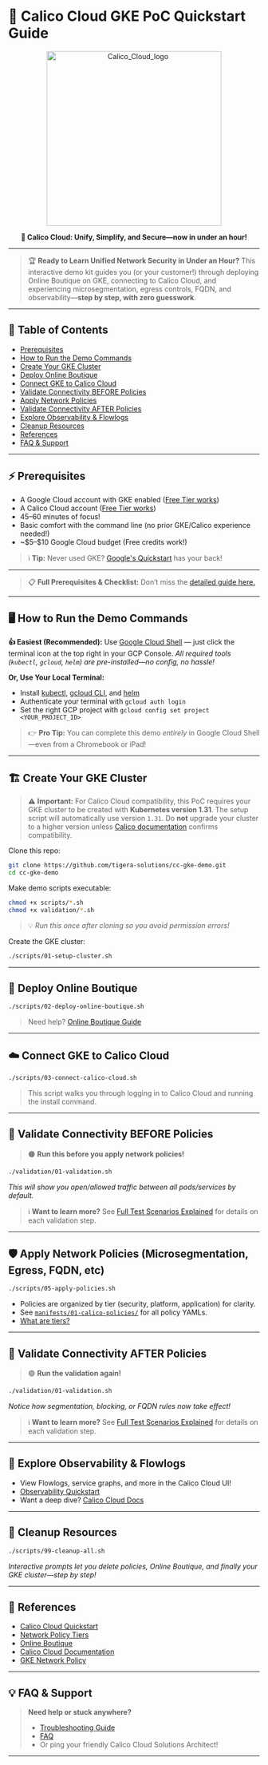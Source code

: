# 🚀 Calico Cloud GKE PoC Quickstart Guide

<p align="center">
  <img src="https://github.com/user-attachments/assets/a994de07-0a3b-479d-b7be-9fd393252a74" alt="Calico_Cloud_logo" width="350"/>
</p>

<p align="center"><b>🚀 Calico Cloud: Unify, Simplify, and Secure—now in under an hour!</b></p>

---

> 🏆 **Ready to Learn Unified Network Security in Under an Hour?**
> This interactive demo kit guides you (or your customer!) through deploying Online Boutique on GKE, connecting to Calico Cloud, and experiencing microsegmentation, egress controls, FQDN, and observability—**step by step, with zero guesswork**.

---

## 📝 Table of Contents

* [Prerequisites](#prerequisites)
* [How to Run the Demo Commands](#how-to-run-the-demo-commands)
* [Create Your GKE Cluster](#create-your-gke-cluster)
* [Deploy Online Boutique](#deploy-online-boutique)
* [Connect GKE to Calico Cloud](#connect-gke-to-calico-cloud)
* [Validate Connectivity BEFORE Policies](#validate-connectivity-before-policies)
* [Apply Network Policies](#apply-network-policies)
* [Validate Connectivity AFTER Policies](#validate-connectivity-after-policies)
* [Explore Observability & Flowlogs](#explore-observability--flowlogs)
* [Cleanup Resources](#cleanup-resources)
* [References](#references)
* [FAQ & Support](#faq--support)

---

## ⚡ Prerequisites

* A Google Cloud account with GKE enabled ([Free Tier works](https://cloud.google.com/free/))
* A Calico Cloud account ([Free Tier works](https://www.calicocloud.io/home))
* 45–60 minutes of focus!
* Basic comfort with the command line (no prior GKE/Calico experience needed!)
* \~\$5–\$10 Google Cloud budget (Free credits work!)

> ℹ️ **Tip:** Never used GKE? [Google's Quickstart](https://cloud.google.com/kubernetes-engine/docs/quickstart) has your back!

---

> 📋 **Full Prerequisites & Checklist:**
> Don’t miss the [detailed guide here.](./01-prerequisites.md)

---

## 🖥️ How to Run the Demo Commands

**👍 Easiest (Recommended):**
Use [Google Cloud Shell](https://cloud.google.com/shell) — just click the terminal icon at the top right in your GCP Console.
*All required tools (`kubectl`, `gcloud`, `helm`) are pre-installed—no config, no hassle!*

**Or, Use Your Local Terminal:**

* Install [kubectl](https://kubernetes.io/docs/tasks/tools/install-kubectl/), [gcloud CLI](https://cloud.google.com/sdk/docs/install), and [helm](https://helm.sh/docs/intro/install/)
* Authenticate your terminal with `gcloud auth login`
* Set the right GCP project with `gcloud config set project <YOUR_PROJECT_ID>`

> 👉 **Pro Tip:**
> You can complete this demo *entirely* in Google Cloud Shell—even from a Chromebook or iPad!

---

## 🏗️ Create Your GKE Cluster

> ⚠️ **Important:**
> For Calico Cloud compatibility, this PoC requires your GKE cluster to be created with **Kubernetes version 1.31**.
> The setup script will automatically use version `1.31`.
> Do **not** upgrade your cluster to a higher version unless [Calico documentation](https://docs.tigera.io/calico-cloud/get-started/gke) confirms compatibility.

Clone this repo:

```bash
git clone https://github.com/tigera-solutions/cc-gke-demo.git
cd cc-gke-demo
```

Make demo scripts executable:

```bash
chmod +x scripts/*.sh
chmod +x validation/*.sh
```

> 💡 *Run this once after cloning so you avoid permission errors!*

Create the GKE cluster:

```bash
./scripts/01-setup-cluster.sh
```

---

## 🛒 Deploy Online Boutique

```bash
./scripts/02-deploy-online-boutique.sh
```

> Need help? [Online Boutique Guide](https://github.com/GoogleCloudPlatform/microservices-demo#quickstart)

---

## ☁️ Connect GKE to Calico Cloud

```bash
./scripts/03-connect-calico-cloud.sh
```

> This script walks you through logging in to Calico Cloud and running the install command.

---

## 🧪 Validate Connectivity BEFORE Policies

> 🟠 **Run this before you apply network policies!**

```bash
./validation/01-validation.sh
```

*This will show you open/allowed traffic between all pods/services by default.*

> ℹ️  **Want to learn more?**
> See [Full Test Scenarios Explained](../validation/00-test-scenarios.md) for details on each validation step.

---

## 🛡️ Apply Network Policies (Microsegmentation, Egress, FQDN, etc)

```bash
./scripts/05-apply-policies.sh
```

* Policies are organized by tier (security, platform, application) for clarity.
* See [`manifests/01-calico-policies/`](../manifests/01-calico-policies/) for all policy YAMLs.
* [What are tiers?](https://docs.tigera.io/calico-cloud/network-policy/policy-tiers/)

---

## 🧪 Validate Connectivity AFTER Policies

> 🟢 **Run the validation again!**

```bash
./validation/01-validation.sh
```

*Notice how segmentation, blocking, or FQDN rules now take effect!*

> ℹ️  **Want to learn more?**
> See [Full Test Scenarios Explained](../validation/00-test-scenarios.md) for details on each validation step.

---

## 👀 Explore Observability & Flowlogs

* View Flowlogs, service graphs, and more in the Calico Cloud UI!
* [Observability Quickstart](./03-observability.md)
* Want a deep dive? [Calico Cloud Docs](https://docs.tigera.io/calico-cloud/observability)

---

## 🧹 Cleanup Resources

```bash
./scripts/99-cleanup-all.sh
```

*Interactive prompts let you delete policies, Online Boutique, and finally your GKE cluster—step by step!*

---

## 🔗 References

* [Calico Cloud Quickstart](https://docs.tigera.io/calico-cloud/about/)
* [Network Policy Tiers](https://docs.tigera.io/calico-cloud/network-policy/policy-tiers/)
* [Online Boutique](https://github.com/GoogleCloudPlatform/microservices-demo)
* [Calico Cloud Documentation](https://docs.tigera.io/calico-cloud)
* [GKE Network Policy](https://cloud.google.com/kubernetes-engine/docs/how-to/network-policy)

---

## 💡 FAQ & Support

> **Need help or stuck anywhere?**
>
> * [Troubleshooting Guide](./02-troubleshooting.md)
> * [FAQ](./04-faq.md)
> * Or ping your friendly Calico Cloud Solutions Architect!

---
